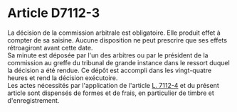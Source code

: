 # Article D7112-3

  
La décision de la commission arbitrale est obligatoire. Elle produit effet à compter de sa saisine. Aucune disposition ne peut prescrire que ses effets rétroagiront avant cette date.   
Sa minute est déposée par l'un des arbitres ou par le président de la commission au greffe du tribunal de grande instance dans le ressort duquel la décision a été rendue. Ce dépôt est accompli dans les vingt-quatre heures et rend la décision exécutoire.   
Les actes nécessités par l'application de l'article [L. 7112-4][1] et du présent article sont dispensés de formes et de frais, en particulier de timbre et d'enregistrement.

 [1]: /affichCodeArticle.do?cidTexte=LEGITEXT000006072050&idArticle=LEGIARTI000006904520&dateTexte=&categorieLien=cid